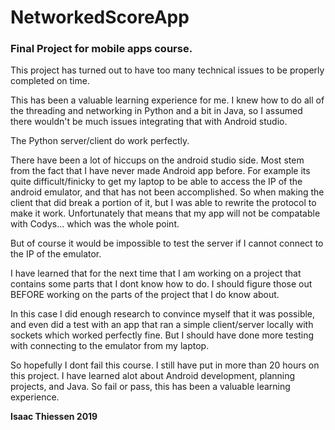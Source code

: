 # NetworkedScoreApp

### Final Project for mobile apps course.

This project has turned out to have too many technical issues to be properly completed on time.

This has been a valuable learning experience for me. I knew how to do all of the threading and
networking in Python and a bit in Java, so I assumed there wouldn't be much issues integrating that
with Android studio.

The Python server/client do work perfectly.

There have been a lot of hiccups on the android studio side. Most stem from the fact that I have
never made Android app before. For example its quite difficult/finicky to get my laptop to be able
to access the IP of the android emulator, and that has not been accomplished. So when making the
client that did break a portion of it, but I was able to rewrite the protocol to make it work.
Unfortunately that means that my app will not be compatable with  Codys... which was the whole point.

But of course it would be impossible to test the server if I cannot connect to the IP of the emulator.

I have learned that for the next time that I am working on a project that contains some parts that
I dont know how to do. I should figure those out BEFORE working on the parts of the project that I
do know about.

In this case I did enough research to convince myself that it was possible, and even did a test with
an app that ran a simple client/server locally with sockets which worked perfectly fine. But I should
have done more testing with connecting to the emulator from my laptop.

So hopefully I dont fail this course. I still have put in more than 20 hours on this project.
I have learned alot about Android development, planning projects, and Java. So fail or pass, this
has been a valuable learning experience.

__Isaac Thiessen 2019__
